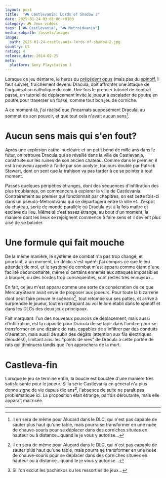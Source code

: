 ```yaml
---
layout: post
title:  "🎮 Castlevania: Lords of Shadow 2"
date: 2025-01-24 03:01:00 +0100
category: 🎮 Jeux vidéos
tags: ["🎮 Castlevania", "🎮 Metroidvania"]
media_subpath: /assets/images
image:
  path: 2025-01-24-castlevania-lords-of-shadow-2.jpg
country: US
rating: 4
release_date: 2014-02-25
meta:
  platform: Sony Playstation 3
---
```


Lorsque ce jeu démarre, le héros du [précédent opus](/posts/castlevania-lords-of-shadow/) (mais pas du [spinoff](/posts/castlevania-lords-of-shadow-mirror-of-fate/), il faut suivre), fraîchement devenu Dracula, doit affronter une attaque de l'organisation catholique du coin. Une fois le premier tutoriel de combat passé, un tutoriel de déplacement invite le joueur à escalader de poutre en poutre pour traverser un fossé, comme tout bon jeu de corniche.

A ce moment-là, j'ai réalisé que j'incarnais supposément Dracula, au sommet de son pouvoir, et que tout cela n'avait aucun sens[^1].

# Aucun sens mais qui s'en fout?

Après une explosion catho-nucléaire et un petit bond de mille ans dans le futur, on retrouve Dracula qui se réveillé dans la ville de Castlevania, construite sur les ruines de son ancien chateau. Comme dans le premier, il est à nouveau appelé à l'aide par son acolyte, toujours doublé par Patrick Stewart, dont on sent que la trahison va pas tarder à ce se pointer à tout moment.

Passés quelques péripéties étranges, dont des séquences d'infiltration des plus troublantes, on commencera à explorer la ville de Castlevania. Contrairement au premier qui fonctionnait par chapitres, on est cette fois-ci dans un pseudo-Metroidvania qui se départagera entre la ville et...l'esprit du chateau, sorte de monde parallèle où Dracula est à la fois maître et esclave du lieu. Même si c'est assez étrange, au bout d'un moment, la manière dont les lieux se rejoignent commence à faire sens et il devient plus aisé de se balader.

# Une formule qui fait mouche

De la même manière, le système de combat n'a pas trop changé, et pourtant, à un moment, un déclic s'est opéré: j'ai compris ce que le jeu attendait de moi, et le système de combat m'est apparu comme étant d'une facilité déconcertante, même si certains ennemis aux attaques impossibles à bloquer, ou des hordes trop conséquentes, sont restés très ennuyeux...

En fait, ce jeu m'est apparu comme une sorte de consécration de ce que MercurySteam avait envie de proposer aux joueurs. Pour toute la bizarrerie dont peut faire preuve le scénario[^1], tout retombe sur ses pattes, et arrive à surprendre le joueur, tout en rattrapant au vol le lore établi dans le spinoff et dans les DLCs des deux jeux principaux.

Fait marquant: l'un des nouveaux pouvoirs de déplacement, mais aussi d'infiltration, est la capacité pour Dracula de se tapir dans l'ombre pour se transformer en une dizaine de rats, capables de s'infiltrer par des conduits d'aération, mais aussi de subir des dégâts (attention aux fils électriques dénudés!), limitant ainsi les "points de vies" de Dracula à cette portée de rats qui diminuera tandis que l'on approchera de la mort.

# Castleva-fin

Lorsque le jeu se termine enfin, la boucle est bouclée d'une manière très satisfaisante pour le joueur. Si la série Castlevania en général n'a plus donné signe de vie depuis dix ans[^3], l'absence de suite ne paraît pas problématique ici. La proposition était étrange, parfois déroutante, mais elle apparaît maitrisée.

* * *
[^1]: Il en sera de même pour Alucard dans le DLC, qui n'est pas capable de sauter plus haut qu'une table, mais pourra se transformer en une nuée de chauve-souris pour se déplacer dans des corniches situées en hauteur ou à distance...quand le je vous y autorise...
[^2]: La femme de Gabriel, morte avant même le premier jeu, est de retour, dans "l'esprit du chateau", et ce n'est ni un piège ni une illusion.
[^3]: Si l'on exclut les pachinkos ou les ressorties de jeux...
